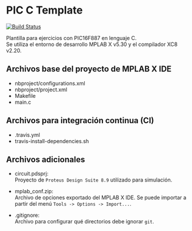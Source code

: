 # PIC C Template 

[![Build Status](https://travis-ci.org/nahueespinosa/pic_c_template.svg?branch=master)](https://travis-ci.org/nahueespinosa/pic_c_template)

Plantilla para ejercicios con PIC16F887 en lenguaje C.  
Se utiliza el entorno de desarrollo MPLAB X v5.30 y el compilador XC8 v2.20.

## Archivos base del proyecto de MPLAB X IDE

- nbproject/configurations.xml
- nbproject/project.xml
- Makefile
- main.c

## Archivos para integración continua (CI)

- .travis.yml
- travis-install-dependencies.sh

## Archivos adicionales

- circuit.pdsprj:  
    Proyecto de `Proteus Design Suite 8.9` utilizado para simulación.

- mplab_conf.zip:  
    Archivo de opciones exportado del MPLAB X IDE.
    Se puede importar a partir del menú `Tools -> Options -> Import...`.

- .gitignore:  
    Archivo para configurar qué directorios debe ignorar `git`.
